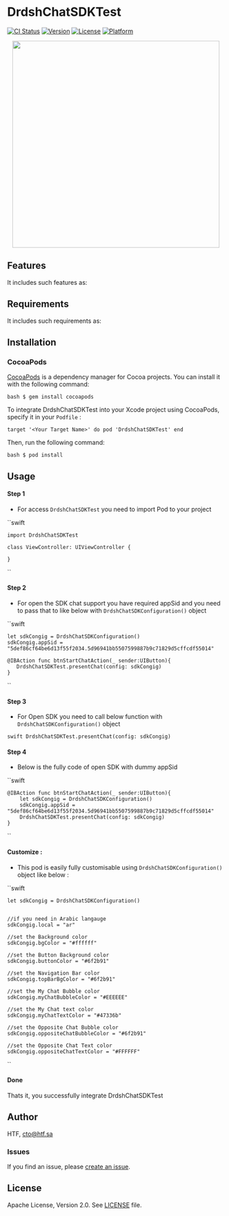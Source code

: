 # DrdshChatSDKTest

[![CI Status](https://img.shields.io/travis/gauravgudaliya/DrdshChatSDKTest.svg?style=flat)](https://travis-ci.org/gauravgudaliya/DrdshChatSDKTest)
[![Version](https://img.shields.io/cocoapods/v/DrdshChatSDKTest.svg?style=flat)](https://cocoapods.org/pods/DrdshChatSDKTest)
[![License](https://img.shields.io/cocoapods/l/DrdshChatSDKTest.svg?style=flat)](https://cocoapods.org/pods/DrdshChatSDKTest)
[![Platform](https://img.shields.io/cocoapods/p/DrdshChatSDKTest.svg?style=flat)](https://cocoapods.org/pods/DrdshChatSDKTest)


<p align="center">
<a href="https://i.imgur.com/e1tKOoW.gif">
<img src="https://i.imgur.com/e1tKOoW.gif" height="480">
</a>
</p>



## Features

It includes such features as:


## Requirements

It includes such requirements as:


## Installation

### CocoaPods

[CocoaPods](http://cocoapods.org) is a dependency manager for Cocoa projects. You can install it with the following command:

``bash
$ gem install cocoapods
``

To integrate DrdshChatSDKTest into your Xcode project using CocoaPods, specify it in your ``Podfile`` :

``target '<Your Target Name>' do
pod 'DrdshChatSDKTest'
end
``

Then, run the following command:

``bash
$ pod install
``


## Usage

#### Step 1

* For access ``DrdshChatSDKTest`` you need to import Pod to your project 

``swift

    import DrdshChatSDKTest
    
    class ViewController: UIViewController {

    }
``


#### Step 2

* For open the SDK chat support you have required appSid and you need to pass that to like below with ``DrdshChatSDKConfiguration()`` object

``swift

    let sdkCongig = DrdshChatSDKConfiguration()
    sdkCongig.appSid = "5def86cf64be6d13f55f2034.5d96941bb5507599887b9c71829d5cffcdf55014"

    @IBAction func btnStartChatAction(_ sender:UIButton){
       DrdshChatSDKTest.presentChat(config: sdkCongig)
    }
``
#### Step 3

* For Open SDK you need to call below function with ``DrdshChatSDKConfiguration()`` object 

``swift
     DrdshChatSDKTest.presentChat(config: sdkCongig)
``
#### Step 4

* Below is the fully code of open SDK with dummy appSid 

``swift

    @IBAction func btnStartChatAction(_ sender:UIButton){
        let sdkCongig = DrdshChatSDKConfiguration()
        sdkCongig.appSid = "5def86cf64be6d13f55f2034.5d96941bb5507599887b9c71829d5cffcdf55014"
        DrdshChatSDKTest.presentChat(config: sdkCongig)
    }
``

#### Customize :

* This pod is easily fully customisable using ``DrdshChatSDKConfiguration()`` object  like below :

``swift

    let sdkCongig = DrdshChatSDKConfiguration()
    
    
    //if you need in Arabic langauge
    sdkCongig.local = "ar"

    //set the Background color
    sdkCongig.bgColor = "#ffffff"
    
    //set the Button Background color
    sdkCongig.buttonColor = "#6f2b91"
    
    //set the Navigation Bar color
    sdkCongig.topBarBgColor = "#6f2b91"
    
    //set the My Chat Bubble color
    sdkCongig.myChatBubbleColor = "#EEEEEE"
    
    //set the My Chat text color
    sdkCongig.myChatTextColor = "#47336b"
    
    //set the Opposite Chat Bubble color
    sdkCongig.oppositeChatBubbleColor = "#6f2b91"
    
    //set the Opposite Chat Text color
    sdkCongig.oppositeChatTextColor = "#FFFFFF"

    
``

#### Done
Thats it, you successfully integrate DrdshChatSDKTest



## Author

HTF, cto@htf.sa


### Issues

If you find an issue, please [create an issue](https://github.com/WhollySoftware/GGiOSSDK/issues).



## License

Apache License, Version 2.0. See [LICENSE](LICENSE) file.














